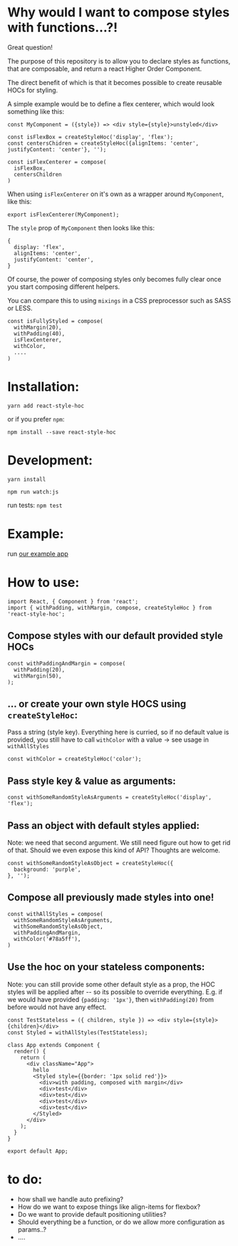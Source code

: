 # Why would I want to compose styles with functions...?!

Great question!

The purpose of this repository is to allow you to declare styles as functions, that are composable, and return a react Higher Order Component.

The direct benefit of which is that it becomes possible to create reusable HOCs for styling.

A simple example would be to define a flex centerer, which would look something like this:

```
const MyComponent = ({style}) => <div style={style}>unstyled</div>

const isFlexBox = createStyleHoc('display', 'flex');
const centersChidren = createStyleHoc({alignItems: 'center', justifyContent: 'center'}, '');

const isFlexCenterer = compose(
  isFlexBox,
  centersChildren
)
```

When using `isFlexCenterer` on it's own as a wrapper around `MyComponent`, like this:

```
export isFlexCenterer(MyComponent);
```

The `style` prop of `MyComponent` then looks like this:

```
{
  display: 'flex',
  alignItems: 'center',
  justifyContent: 'center',
}

```

Of course, the power of composing styles only becomes fully clear once you start composing different helpers.

You can compare this to using `mixings` in a CSS preprocessor such as SASS or LESS.

```
const isFullyStyled = compose(
  withMargin(20),
  withPadding(40),
  isFlexCenterer,
  withColor,
  ....
)
```



# Installation:

`yarn add react-style-hoc`

or if you prefer `npm`:

`npm install --save react-style-hoc`

# Development:

`yarn install`

`npm run watch:js`

run tests: `npm test`

# Example:
run [our example app](https://github.com/ambewas/react-style-hoc/tree/master/examples/test-app)

# How to use:

```
import React, { Component } from 'react';
import { withPadding, withMargin, compose, createStyleHoc } from 'react-style-hoc';
```

## Compose styles with our default provided style HOCs
```
const withPaddingAndMargin = compose(
  withPadding(20),
  withMargin(50),
);

```

## ... or create your own style HOCS using `createStyleHoc`:
Pass a string (style key). Everything here is curried, so if no default value is provided, you still have to call `withColor` with a value -> see usage in `withAllStyles`
```
const withColor = createStyleHoc('color');
```

## Pass style key & value as arguments:
```
const withSomeRandomStyleAsArguments = createStyleHoc('display', 'flex');
```

## Pass an object with default styles applied:

Note: we need that second argument. We still need figure out how to get rid of that. Should we even expose this kind of API? Thoughts are welcome.
```
const withSomeRandomStyleAsObject = createStyleHoc({
  background: 'purple',
}, '');
```

## Compose all previously made styles into one!
```
const withAllStyles = compose(
  withSomeRandomStyleAsArguments,
  withSomeRandomStyleAsObject,
  withPaddingAndMargin,
  withColor('#78a5ff'),
)
```


## Use the hoc on your stateless components:

Note: you can still provide some other default style as a prop, the HOC styles will be applied after -- so its possible to override everything. E.g. if we would have provided `{padding: '1px'}`, then  `withPadding(20)` from before would not have any effect.
```
const TestStateless = ({ children, style }) => <div style={style}>{children}</div>
const Styled = withAllStyles(TestStateless);

class App extends Component {
  render() {
    return (
      <div className="App">
        hello
        <Styled style={{border: '1px solid red'}}>
          <div>with padding, composed with margin</div>
          <div>test</div>
          <div>test</div>
          <div>test</div>
          <div>test</div>
        </Styled>
      </div>
    );
  }
}

export default App;

```




# to do:
- how shall we handle auto prefixing?
- How do we want to expose things like align-items for flexbox?
- Do we want to provide default positioning utilities?
- Should everything be a function, or do we allow more configuration as params..?
- ....

